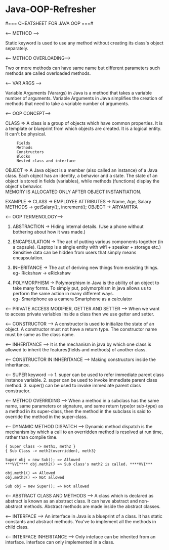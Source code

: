 # Java-OOP-Refresher
#=== CHEATSHEET FOR JAVA OOP ===#

<-- METHOD -->

Static keyword is used to use any method without creating its class's object separately.

<-- METHOD OVERLOADING-->

Two or more methods can have same name but different parameters such methods are called overloaded methods.

<-- VAR ARGS -->

Variable Arguments (Varargs) in Java is a method that takes a variable number of arguments. 
Variable Arguments in Java simplifies the creation of methods that need to take a variable number of arguments.

<-- OOP CONCEPT-->

CLASS => A class is a group of objects which have common properties. 
         It is a template or blueprint from which objects are created. It is a logical entity. It can't be physical.

         Fields
         Methods
         Constructors
         Blocks
         Nested class and interface

OBJECT => A Java object is a member (also called an instance) of a Java class. 
          Each object has an identity, a behavior and a state. 
          The state of an object is stored in fields (variables), while methods (functions) display the object's behavior.     
          MEMORY IS ALLOCATED ONLY AFTER OBJECT INSTANTIATION.


EXAMPLE -> 
          CLASS -> EMPLOYEE
          ATTRIBUTES -> Name, Age, Salary
          METHODS -> getSalary();, increment();
          OBJECT -> ARYAMITRA


<-- OOP TERMENOLOGY-->

1. ABSTRACTION -> Hiding internal details. (Use a phone without bothering about how it was made.)

2. ENCAPSULATION -> The act of putting various components together (in a capsule). (Laptop is a single entity with wifi + speaker + storage etc.)
                    Sensitive data can be hidden from users that simply means encapsulation.

3. INHERITANCE -> The act of deriving new things from exsisting things.
                  eg- Rickshaw -> eRickshaw

4. POLYMORPHISM -> Polymorphism in Java is the ability of an object to take many forms. 
                   To simply put, polymorphism in java allows us to perform the same action in many different ways.   
                   eg- Smartphone as a camera
                       Smartphone as a calculator
                       
<-- PRIVATE ACCESS MODIFIER, GETTER AND SETTER -->
When we want to access private variables inside a class then we use getter and setter.

<-- CONSTRUCTOR -->
A constructor is used to initialize the state of an object.
A constructor must not have a return type.
The constructor name must be same as the class name.

<-- INHERITANCE -->
It is the mechanism in java by which one class is allowed to inherit the features(fields and methods) of another class. 

<-- CONSTRUCTOR IN INHERITANCE -->
Making constructors inside the inheritance.

<-- SUPER keyword -->
    1. super can be used to refer immediate parent class instance variable.
    2. super can be used to invoke immediate parent class method.
    3. super() can be used to invoke immediate parent class constructor.

<-- METHOD OVERRIDING -->
When a method in a subclass has the same name, same parameters or signature, and same return type(or sub-type) as a method in its super-class,
then the method in the subclass is said to override the method in the super-class.    

<-- DYNAMIC METHOD DISPATCH -->
 Dynamic method dispatch is the mechanism by which a call to an overridden method is resolved at run time, rather than compile time.

    { Super Class -> meth1, meth2 }
    { Sub Class -> meth2(overridden), meth3}

    Super obj = new Sub(); => Allowed
    ***VVI**** obj.meth2() => Sub class's meth2 is called. ****VVI***

    obj.meth1() => Allowed
    obj.meth3() => Not allowed

    Sub obj = new Super(); => Not allowed

<-- ABSTRACT CLASS AND METHODS -->
A class which is declared as abstract is known as an abstract class. It can have abstract and non-abstract methods.
Abstract methods are made inside the abstract classes.

<-- INTERFACE -->
An interface in Java is a blueprint of a class. It has static constants and abstract methods.
You've to implement all the methods in child class.

<-- INTERFACE INHERITANCE -->
Only inteface can be inherited from an interface.
interface can only implemented in a class.
